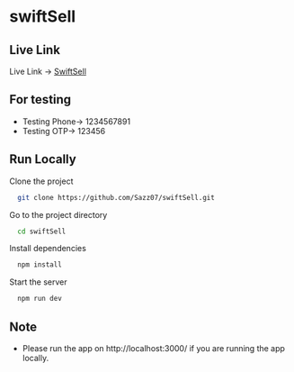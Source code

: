 # swiftSell

## Live Link

Live Link -> [SwiftSell](https://swiftsell-d2398.web.app)

## For testing

* Testing Phone-> 1234567891
* Testing OTP-> 123456

## Run Locally

Clone the project

```bash
  git clone https://github.com/Sazz07/swiftSell.git
```

Go to the project directory

```bash
  cd swiftSell
```

Install dependencies

```bash
  npm install
```

Start the server

```bash
  npm run dev
```

## Note

* Please run the app on http://localhost:3000/ if you are running the app locally.